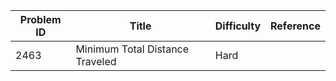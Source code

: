 | Problem ID | Title | Difficulty | Reference
| --- | --- | --- | ---
| 2463 | Minimum Total Distance Traveled | Hard | 
